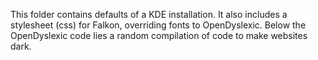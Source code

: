This folder contains defaults of a KDE installation.
It also includes a stylesheet (css) for Falkon, overriding fonts to OpenDyslexic.
Below the OpenDyslexic code lies a random compilation of code to make websites dark.
